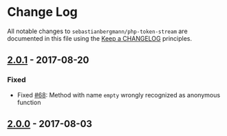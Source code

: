 # Change Log

All notable changes to `sebastianbergmann/php-token-stream` are documented in this file using the [Keep a CHANGELOG](http://keepachangelog.com/) principles.

## [2.0.1] - 2017-08-20

### Fixed

* Fixed [#68](https://github.com/sebastianbergmann/php-token-stream/issues/68): Method with name `empty` wrongly recognized as anonymous function

## [2.0.0] - 2017-08-03

[2.0.1]: https://github.com/sebastianbergmann/php-token-stream/compare/2.0.0...2.0.1
[2.0.0]: https://github.com/sebastianbergmann/php-token-stream/compare/1.4.11...2.0.0
